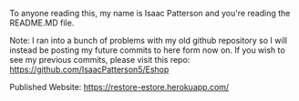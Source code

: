 To anyone reading this, my name is Isaac Patterson and you're reading the README.MD file.

Note: I ran into a bunch of problems with my old github repository so I will instead be posting my future commits to here form now on. If you wish to see my previous commits, please visit this repo: https://github.com/IsaacPatterson5/Eshop

Published Website: https://restore-estore.herokuapp.com/
